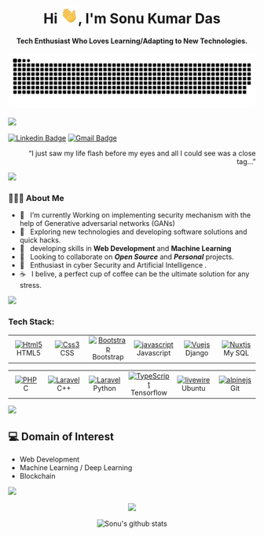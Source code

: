 <div align="center">
<h1 align="center">Hi <img width="35" src="https://github.com/1999AZZAR/1999AZZAR/blob/main/resources/img/waving.gif">, I'm Sonu Kumar Das</h1>
<h4 align="center">Tech Enthusiast Who Loves Learning/Adapting to New Technologies.</h4>
</div>

<div align="center">
  <a href="https://1999azzar.github.io/1999AZZAR/">
  <img  src="https://github.com/1999AZZAR/1999AZZAR/blob/main/resources/img/grid-snake.svg"
       alt="snake" /></a>
</div>

<br>
<a href="https://www.youtube.com/watch?v=dQw4w9WgXcQ"><img src="https://user-images.githubusercontent.com/73097560/115834477-dbab4500-a447-11eb-908a-139a6edaec5c.gif"></a>


[![Linkedin Badge](https://img.shields.io/badge/-sonu?style=flat-square&logo=Linkedin&logoColor=white&link=https://www.linkedin.com/in/skd100/)](https://www.linkedin.com/in/skd100/) [![Gmail Badge](https://img.shields.io/badge/-sonukumardas598@gmail.com-c14438?style=flat-square&logo=Gmail&logoColor=white&link=mailto:sonukumardas598@gmail.com)](mailto:sonukumardas598@gmail.com) 

<div style="text-align: right">“I just saw my life flash before my eyes and all I could see was a close tag…”</div>

<a href="https://www.youtube.com/watch?v=dQw4w9WgXcQ"><img src="https://user-images.githubusercontent.com/73097560/115834477-dbab4500-a447-11eb-908a-139a6edaec5c.gif"></a>

<h3> 👨🏻‍💻 About Me </h3>

- 🔭 &nbsp; I’m currently Working on implementing security mechanism with the help of 
              Generative adversarial networks (GANs)
- 🤔 &nbsp; Exploring new technologies and developing software solutions and quick hacks.
- 🌱 &nbsp; developing skills in **Web Development** and **Machine Learning**
- 👯 &nbsp; Looking to collaborate on _**Open Source**_ and _**Personal**_ projects.
- 🌱 &nbsp; Enthusiast in cyber Security and Artificial Intelligence .
- ☕ &nbsp; I belive, a perfect cup of coffee can be the ultimate solution for any stress. 


<a href="https://www.youtube.com/watch?v=dQw4w9WgXcQ"><img src="https://user-images.githubusercontent.com/73097560/115834477-dbab4500-a447-11eb-908a-139a6edaec5c.gif"></a>


<h3 align="left">Tech Stack:</h3>

<table align="center">
  <tr>
      <td align="center" width="96">
      <a href="#html5">
        <img src="https://seeklogo.com/images/H/html5-without-wordmark-color-logo-14D252D878-seeklogo.com.png" width="48" height="48" alt="Html5" />
      </a>
      <br>HTML5
    </td>
    <td align="center" width="96">
      <a href="#css3">
        <img src="https://upload.wikimedia.org/wikipedia/commons/thumb/6/62/CSS3_logo.svg/48px-CSS3_logo.svg.png" width="48" height="48" alt="Css3" />
      </a>
      <br>CSS
    </td>
     <td align="center" width="96">
      <a href="#bootstrap">
        <img src="https://cdn.worldvectorlogo.com/logos/bootstrap-4.svg" width="48" height="48" alt="Bootstrap" />
      </a>
      <br>Bootstrap
    </td>
     <td align="center" width="96">
      <a href="#js">
        <img src="https://upload.wikimedia.org/wikipedia/commons/thumb/9/99/Unofficial_JavaScript_logo_2.svg/1024px-Unofficial_JavaScript_logo_2.svg.png" width="48" height="48" alt="javascript" />
      </a>
      <br>Javascript
    </td>
     <td align="center" width="96">
      <a href="#django">
        <img src="https://github.com/MarikIshtar007/MarikIshtar007/blob/master/images/django.svg" width="48" height="48" alt="Vuejs" />
      </a>
      <br>Django
    </td>
     <td align="center" width="96">
      <a href="#mysql">
        <img src="https://www.logo.wine/a/logo/MySQL/MySQL-Logo.wine.svg" width="48" height="48" alt="Nuxtjs" />
      </a>
      <br>My SQL
    </td>
  </tr>

</table>

<table align="center">
  <tr>
     <td align="center" width="96">
      <a href="#nuxtjs" >
        <img src="https://github.com/MarikIshtar007/MarikIshtar007/blob/master/images/c-original.svg" width="48" height="48" alt="PHP" />
      </a>
      <br>C
    </td>
      <td align="center" width="96">
      <a href="#laravel">
        <img src="https://github.com/MarikIshtar007/MarikIshtar007/blob/master/images/cpp.svg" width="48" height="48" alt="Laravel" />
      </a>
      <br>C++
    </td>
      <td align="center" width="96">
      <a href="#laravel">
        <img src="https://github.com/MarikIshtar007/MarikIshtar007/blob/master/images/python2.png" width="48" height="48" alt="Laravel" />
      </a>
      <br>Python
    </td>
     <td align="center" width="96">
      <a href="#ts">
        <img src="https://upload.wikimedia.org/wikipedia/commons/2/2d/Tensorflow_logo.svg" width="48" height="48" alt="TypeScript" />
      </a>
      <br>Tensorflow
    </td>
     <td align="center" width="96">
        <a href="#livewire">
            <img src="https://seeklogo.com/images/U/ubuntu-logo-8FDEC6A07B-seeklogo.com.png" width="48" height="48"
                alt="livewire" />
        </a>
        <br>Ubuntu
    </td>
    <td align="center" width="96">
        <a href="#alpinejs">
            <img src="https://upload.wikimedia.org/wikipedia/commons/thumb/3/3f/Git_icon.svg/1200px-Git_icon.svg.png" width="48"
                height="48" alt="alpinejs" />
        </a>
        <br>Git
    </td>
  </tr>
  </table>
  
  <a href="https://www.youtube.com/watch?v=dQw4w9WgXcQ"><img src="https://user-images.githubusercontent.com/73097560/115834477-dbab4500-a447-11eb-908a-139a6edaec5c.gif"></a>
  
## :computer: Domain of Interest

* Web Development
* Machine Learning / Deep Learning
* Blockchain

<a href="https://www.youtube.com/watch?v=dQw4w9WgXcQ"><img src="https://user-images.githubusercontent.com/73097560/115834477-dbab4500-a447-11eb-908a-139a6edaec5c.gif"></a>

<div align="center">

<img src = "https://github-readme-stats.vercel.app/api/top-langs/?username=sonukumar11&layout=compact">

![Sonu's github stats](https://github-readme-stats.vercel.app/api?username=sonukumar11&show_icons=true&hide=[%22issues%22])

</div>


